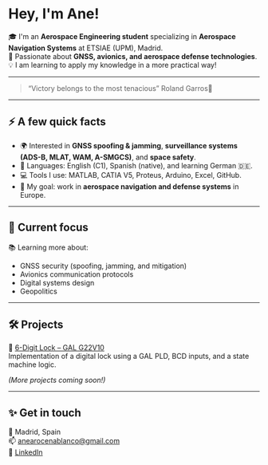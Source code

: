# Hey, I'm Ane!

🎓 I'm an **Aerospace Engineering student** specializing in **Aerospace Navigation Systems** at ETSIAE (UPM), Madrid.  
🚀 Passionate about **GNSS, avionics, and aerospace defense technologies**.  
💡 I am learning to apply my knowledge in a more practical way!

---

> “Victory belongs to the most tenacious” Roland Garros🚀

---

## ⚡ A few quick facts

- 🌍 Interested in **GNSS spoofing & jamming**, **surveillance systems (ADS-B, MLAT, WAM, A-SMGCS)**, and **space safety**.  
- 💬 Languages: English (C1), Spanish (native), and learning German 🇩🇪.  
- 💻 Tools I use: MATLAB, CATIA V5, Proteus, Arduino, Excel, GitHub.  
- 🎯 My goal: work in **aerospace navigation and defense systems** in Europe.  

---

## 🧠 Current focus

📚 Learning more about:
- GNSS security (spoofing, jamming, and mitigation)  
- Avionics communication protocols  
- Digital systems design
- Geopolitics  

---

## 🛠️ Projects

🔹 [6-Digit Lock – GAL G22V10](https://github.com/anearocena/6-Digit-Lock--Proteus---WinCupl)  
Implementation of a digital lock using a GAL PLD, BCD inputs, and a state machine logic.  

*(More projects coming soon!)*

---

## ✨ Get in touch
📍 Madrid, Spain  
📫 [anearocenablanco@gmail.com](mailto:anearocenablanco@gmail.com)  
💼 [LinkedIn](https://www.linkedin.com/in/anearocenablanco/)   

